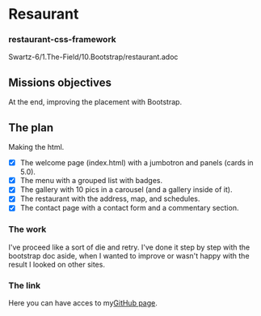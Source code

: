 # Resaurant

### restaurant-css-framework
Swartz-6/1.The-Field/10.Bootstrap/restaurant.adoc

## Missions objectives
At the end, improving the placement with Bootstrap.


## The plan
Making the html.
- [x] The welcome page (index.html) with a jumbotron and panels (cards in 5.0). 
- [x] The menu with a grouped list with badges.
- [x] The gallery with 10 pics in a carousel (and a gallery inside of it).
- [x] The restaurant with the address, map, and schedules. 
- [x] The contact page with a contact form and a commentary section.

### The work
I've proceed like a sort of die and retry.
I've done it step by step with the bootstrap doc aside, when I wanted to improve or wasn't happy with the result I looked on other sites.

### The link
Here you can have acces to my<a href="https://francoisvanh.github.io/restaurant-css-framework/" target="_blank">GitHub page</a>.
